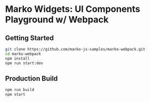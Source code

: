 Marko Widgets: UI Components Playground w/ Webpack
==================================

## Getting Started

```bash
git clone https://github.com/marko-js-samples/marko-webpack.git
cd marko-webpack
npm install
npm run start:dev
```

## Production Build
```bash
npm run build
npm start
```